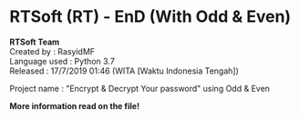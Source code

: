  # RTSoft (RT) - EnD (With Odd & Even)
  <b>RTSoft Team</b><br>
  Created by : RasyidMF<br>
  Language used : Python 3.7<br>
  Released : 17/7/2019 01:46 (WITA [Waktu Indonesia Tengah])<br>

  Project name : "Encrypt & Decrypt Your password" using Odd & Even<br>
  
  <b>More information read on the file!</b>
